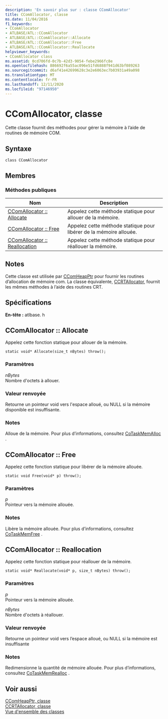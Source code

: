 ```yaml
---
description: 'En savoir plus sur : classe CComAllocator'
title: CComAllocator, classe
ms.date: 11/04/2016
f1_keywords:
- CComAllocator
- ATLBASE/ATL::CComAllocator
- ATLBASE/ATL::CComAllocator::Allocate
- ATLBASE/ATL::CComAllocator::Free
- ATLBASE/ATL::CComAllocator::Reallocate
helpviewer_keywords:
- CComAllocator class
ms.assetid: 0cd706fd-0c7b-42d3-9054-febe2966fc8e
ms.openlocfilehash: 886692f6a55ac096e51fd6888f941d63bf089263
ms.sourcegitcommit: d6af41e42699628c3e2e6063ec7b03931a49a098
ms.translationtype: MT
ms.contentlocale: fr-FR
ms.lasthandoff: 12/11/2020
ms.locfileid: "97146950"
---
```

# <a name="ccomallocator-class"></a>CComAllocator, classe

Cette classe fournit des méthodes pour gérer la mémoire à l’aide de routines de mémoire COM.

## <a name="syntax"></a>Syntaxe

```
class CComAllocator
```

## <a name="members"></a>Membres

### <a name="public-methods"></a>M&#233;thodes publiques

|Nom|Description|
|----------|-----------------|
|[CComAllocator :: Allocate](#allocate)|Appelez cette méthode statique pour allouer de la mémoire.|
|[CComAllocator :: Free](#free)|Appelez cette méthode statique pour libérer de la mémoire allouée.|
|[CComAllocator :: Reallocation](#reallocate)|Appelez cette méthode statique pour réallouer la mémoire.|

## <a name="remarks"></a>Notes

Cette classe est utilisée par [CComHeapPtr](../../atl/reference/ccomheapptr-class.md) pour fournir les routines d’allocation de mémoire com. La classe équivalente, [CCRTAllocator](../../atl/reference/ccrtallocator-class.md), fournit les mêmes méthodes à l’aide des routines CRT.

## <a name="requirements"></a>Spécifications

**En-tête :** atlbase. h

## <a name="ccomallocatorallocate"></a><a name="allocate"></a> CComAllocator :: Allocate

Appelez cette fonction statique pour allouer de la mémoire.

```
static void* Allocate(size_t nBytes) throw();
```

### <a name="parameters"></a>Paramètres

*nBytes*<br/>
Nombre d'octets à allouer.

### <a name="return-value"></a>Valeur renvoyée

Retourne un pointeur void vers l'espace alloué, ou NULL si la mémoire disponible est insuffisante.

### <a name="remarks"></a>Notes

Alloue de la mémoire. Pour plus d’informations, consultez [CoTaskMemAlloc](/windows/win32/api/combaseapi/nf-combaseapi-cotaskmemalloc) .

## <a name="ccomallocatorfree"></a><a name="free"></a> CComAllocator :: Free

Appelez cette fonction statique pour libérer de la mémoire allouée.

```
static void Free(void* p) throw();
```

### <a name="parameters"></a>Paramètres

*p*<br/>
Pointeur vers la mémoire allouée.

### <a name="remarks"></a>Notes

Libère la mémoire allouée. Pour plus d’informations, consultez [CoTaskMemFree](/windows/win32/api/combaseapi/nf-combaseapi-cotaskmemfree) .

## <a name="ccomallocatorreallocate"></a><a name="reallocate"></a> CComAllocator :: Reallocation

Appelez cette fonction statique pour réallouer de la mémoire.

```
static void* Reallocate(void* p, size_t nBytes) throw();
```

### <a name="parameters"></a>Paramètres

*p*<br/>
Pointeur vers la mémoire allouée.

*nBytes*<br/>
Nombre d'octets à réallouer.

### <a name="return-value"></a>Valeur renvoyée

Retourne un pointeur void vers l’espace alloué, ou NULL si la mémoire est insuffisante

### <a name="remarks"></a>Notes

Redimensionne la quantité de mémoire allouée. Pour plus d’informations, consultez [CoTaskMemRealloc](/windows/win32/api/combaseapi/nf-combaseapi-cotaskmemrealloc) .

## <a name="see-also"></a>Voir aussi

[CComHeapPtr, classe](../../atl/reference/ccomheapptr-class.md)<br/>
[CCRTAllocator, classe](../../atl/reference/ccrtallocator-class.md)<br/>
[Vue d'ensemble des classes](../../atl/atl-class-overview.md)
